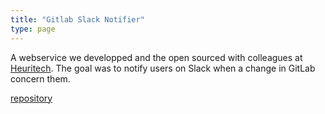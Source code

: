 ```yaml
---
title: "Gitlab Slack Notifier"
type: page
---
```


A webservice we developped and the open sourced with colleagues at [Heuritech](/jobs/heuritech/). 
The goal was to notify users on Slack when a change in GitLab concern them.

[repository](https://github.com/anth2o/gitlab-slack-notifier)